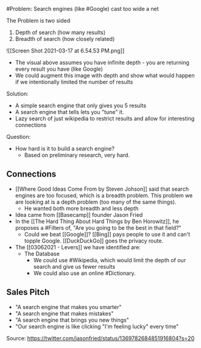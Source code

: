 #Problem: Search engines (like #Google) cast too wide a net

The Problem is two sided
1. Depth of search (how many results)
2. Breadth of search (how closely related)


![[Screen Shot 2021-03-17 at 6.54.53 PM.png]]
- The visual above assumes you have infinite depth - you are returning every result you have (like Google)
- We could augment this image with depth and show what would happen if we intentionally limited the number of results

Solution: 
 - A simple search engine that only gives you 5 results
 - A search engine that tells lets you "tune" it. 
 - Lazy search of just wikipedia to restrict results and allow for interesting connections

Question: 
- How hard is it to build a search engine?
	- Based on preliminary research, very hard. 

## Connections
- [[Where Good Ideas Come From by Steven Johson]] said that search engines are too focused, which is a breadth problem. This problem we are looking at is a depth problem (too many of the same things).
	- He wanted both more breadth and less depth
- Idea came from [[Basecamp]] founder Jason Fried
- In the [[The Hard Thing About Hard Things by Ben Horowitz]], he proposes a #Filters of, "Are you going to be the best in that field?"
	- Could we beat [[Google]]? [[Bing]] pays people to use it and can't topple Google. [[DuckDuckGo]] goes the privacy route. 
- The [[03062021 - Levers]] we have identified are:
	- The Database
		- We could use #Wikipedia, which would limit the depth of our search and give us fewer results
		- We could also use an online #Dictionary. 

## Sales Pitch
- "A search engine that makes you smarter"
- "A search engine that makes mistakes"
- "A search engine that brings you new things"
- "Our search engine is like clicking "I'm feeling lucky" every time"


Source: https://twitter.com/jasonfried/status/1369782684851916804?s=20